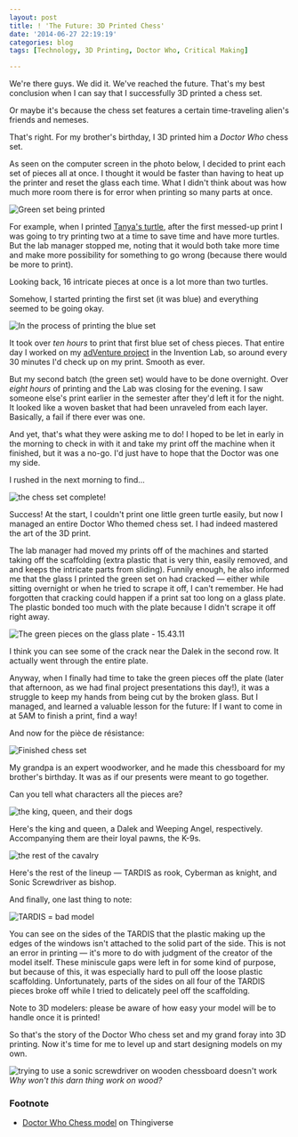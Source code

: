 ```yaml
---
layout: post
title: ! 'The Future: 3D Printed Chess'
date: '2014-06-27 22:19:19'
categories: blog
tags: [Technology, 3D Printing, Doctor Who, Critical Making]

---
```


We're there guys. We did it. We've reached the future. That's my best conclusion when I can say that I successfully 3D printed a chess set.

Or maybe it's because the chess set features a certain time-traveling alien's friends and nemeses.

That's right. For my brother's birthday, I 3D printed him a *Doctor Who* chess set.

As seen on the computer screen in the photo below, I decided to print each set of pieces all at once. I thought it would be faster than having to heat up the printer and reset the glass each time. What I didn't think about was how much more room there is for error when printing so many parts at once.

![Green set being printed](/content/images/2014/Jun/2014-05-06-20-06-01.jpg)

For example, when I printed [Tanya's turtle](http://blog.alexandragreenspan.com/2014/05/04/3d-printing-turtle-style/), after the first messed-up print I was going to try printing two at a time to save time and have more turtles. But the lab manager stopped me, noting that it would both take more time and make more possibility for something to go wrong (because there would be more to print).

Looking back, 16 intricate pieces at once is a lot more than two turtles.

Somehow, I started printing the first set (it was blue) and everything seemed to be going okay.

![In the process of printing the blue set](/content/images/2014/Jun/2014-05-06-17-10-52.jpg)

It took over *ten hours* to print that first blue set of chess pieces. That entire day I worked on my [adVenture project](http://www.hackster.io/alexsg/adventure-paint-with-the-wind) in the Invention Lab, so around every 30 minutes I'd check up on my print. Smooth as ever.

But my second batch (the green set) would have to be done overnight. Over *eight hours* of printing and the Lab was closing for the evening. I saw someone else's print earlier in the semester after they'd left it for the night. It looked like a woven basket that had been unraveled from each layer. Basically, a fail if there ever was one.

And yet, that's what they were asking me to do! I hoped to be let in early in the morning to check in with it and take my print off the machine when it finished, but it was a no-go. I'd just have to hope that the Doctor was one my side.

I rushed in the next morning to find...

![the chess set complete!](/content/images/2014/Jun/2014-05-07-15-42-24.jpg)

Success! At the start, I couldn't print one little green turtle easily, but now I managed an entire Doctor Who themed chess set. I had indeed mastered the art of the 3D print.

The lab manager had moved my prints off of the machines and started taking off the scaffolding (extra plastic that is very thin, easily removed, and and keeps the intricate parts from sliding). Funnily enough, he also informed me that the glass I printed the green set on had cracked — either while sitting overnight or when he tried to scrape it off, I can't remember. He had forgotten that cracking could happen if a print sat too long on a glass plate. The plastic bonded too much with the plate because I didn't scrape it off right away.

![The green pieces on the glass plate - 15.43.11](/content/images/2014/Jun/2014-05-07-15-43-11.jpg)

I think you can see some of the crack near the Dalek in the second row. It actually went through the entire plate.

Anyway, when I finally had time to take the green pieces off the plate (later that afternoon, as we had final project presentations this day!), it was a struggle to keep my hands from being cut by the broken glass. But I managed, and learned a valuable lesson for the future: If I want to come in at 5AM to finish a print, find a way!

And now for the pièce de résistance:

![Finished chess set](/content/images/2014/Jun/2014-05-14-22-58-56.jpg)

My grandpa is an expert woodworker, and he made this chessboard for my brother's birthday. It was as if our presents were meant to go together.

Can you tell what characters all the pieces are?

![the king, queen, and their dogs](/content/images/2014/Jun/2014-05-14-23-00-35.jpg)

Here's the king and queen, a Dalek and Weeping Angel, respectively. Accompanying them are their loyal pawns, the K-9s.

![the rest of the cavalry](/content/images/2014/Jun/2014-05-14-23-02-26.jpg)

Here's the rest of the lineup — TARDIS as rook, Cyberman as knight, and Sonic Screwdriver as bishop.

And finally, one last thing to note:

![TARDIS = bad model](/content/images/2014/Jun/2014-05-14-23-02-03.jpg)

You can see on the sides of the TARDIS that the plastic making up the edges of the windows isn't attached to the solid part of the side. This is not an error in printing — it's more to do with judgment of the creator of the model itself. These miniscule gaps were left in for some kind of purpose, but because of this, it was especially hard to pull off the loose plastic scaffolding. Unfortunately, parts of the sides on all four of the TARDIS pieces broke off while I tried to delicately peel off the scaffolding.

Note to 3D modelers: please be aware of how easy your model will be to handle once it is printed!

So that's the story of the Doctor Who chess set and my grand foray into 3D printing. Now it's time for me to level up and start designing models on my own.

![trying to use a sonic screwdriver on wooden chessboard doesn't work](/content/images/2014/Jun/2014-05-14-23-03-01.jpg)
*Why won't this darn thing work on wood?*

### Footnote

* [Doctor Who Chess model](http://www.thingiverse.com/thing:19841) on Thingiverse